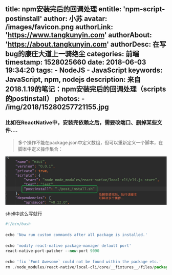 title: npm安装完后的回调处理
entitle: 'npm-script-postinstall'
author: 小苏
avatar: /images/favicon.png
authorLink: 'https://www.tangkunyin.com'
authorAbout: 'https://about.tangkunyin.com'
authorDesc: 在写bug的康庄大道上一骑绝尘
categories: 前端
timestamp: 1528025660
date: 2018-06-03 19:34:20
tags:
    - NodeJS
    - JavaScript
keywords: JavaScript, npm, nodejs
description: 来自2018.1.19的笔记：npm安装完后的回调处理（scripts的postinstall）
photos:
    - /img/2018/15280257721155.jpg
---

### 比如在ReactNative中，安装完依赖之后，需要改端口、删掉某些文件....

> 多个操作不能在package.json中定义数组，但可以重新定义一个脚本，在脚本中定义操作集合：

![](/img/2018/15280257721155.jpg)

shell中这么写就行

```javascript
#!/bin/bash

echo 'Now run custom commands after all package is installed.'

echo 'modify react-native package-manager default port'
react-native-port-patcher --new-port 9090

echo 'fix `Font Awesome` could not be found within the package etc.'
rm ./node_modules/react-native/local-cli/core/__fixtures__/files/package.json
```



